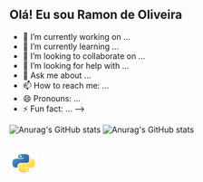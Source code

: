## Olá! Eu sou Ramon de Oliveira

- 🔭 I’m currently working on ...
- 🌱 I’m currently learning ...
- 👯 I’m looking to collaborate on ...
- 🤔 I’m looking for help with ...
- 💬 Ask me about ...
- 📫 How to reach me: ...
- 😄 Pronouns: ...
- ⚡ Fun fact: ...
-->

 ![Anurag's GitHub stats](https://github-readme-stats.vercel.app/api?username=Ranvernon&theme=dark&show_icons=true)
 ![Anurag's GitHub stats](https://github-readme-stats.vercel.app/api?username=Ranvernon&theme=dark&show_icons=true)


<div style="display: inline_block"><br>
<img align="center" alt="Mon-Python" height="40" width="50" src="https://raw.githubusercontent.com/devicons/devicon/master/icons/python/python-original.svg">
  
</div>
